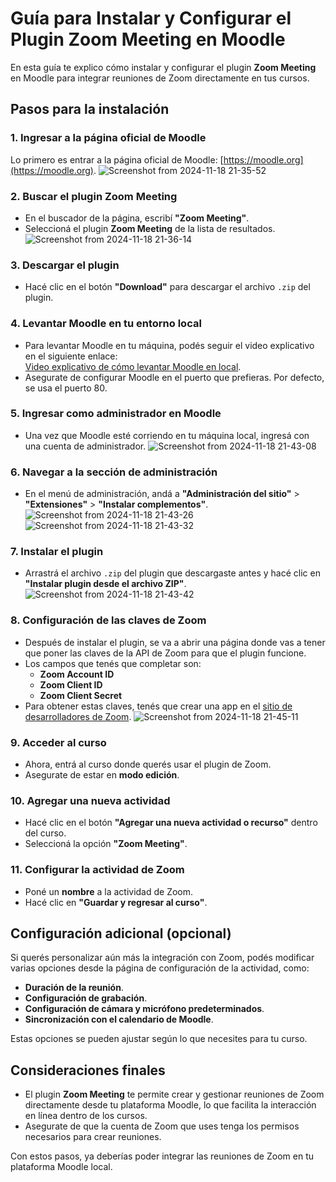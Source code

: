# Guía para Instalar y Configurar el Plugin Zoom Meeting en Moodle

En esta guía te explico cómo instalar y configurar el plugin **Zoom Meeting** en Moodle para integrar reuniones de Zoom directamente en tus cursos. 

## Pasos para la instalación

### 1. Ingresar a la página oficial de Moodle
   Lo primero es entrar a la página oficial de Moodle: [https://moodle.org](https://moodle.org).
![Screenshot from 2024-11-18 21-35-52](https://github.com/user-attachments/assets/87e8c699-667f-431b-83c5-70d73410063c)

### 2. Buscar el plugin Zoom Meeting
   - En el buscador de la página, escribí **"Zoom Meeting"**.
   - Seleccioná el plugin **Zoom Meeting** de la lista de resultados.
![Screenshot from 2024-11-18 21-36-14](https://github.com/user-attachments/assets/88bb5dab-8266-4af1-9c2f-f91b8e7ef24b)

### 3. Descargar el plugin
   - Hacé clic en el botón **"Download"** para descargar el archivo `.zip` del plugin.

### 4. Levantar Moodle en tu entorno local
   - Para levantar Moodle en tu máquina, podés seguir el video explicativo en el siguiente enlace:  
     [Video explicativo de cómo levantar Moodle en local](https://www.youtube.com/watch?v=0folHDpIFqM).
   - Asegurate de configurar Moodle en el puerto que prefieras. Por defecto, se usa el puerto 80.

### 5. Ingresar como administrador en Moodle
   - Una vez que Moodle esté corriendo en tu máquina local, ingresá con una cuenta de administrador.
![Screenshot from 2024-11-18 21-43-08](https://github.com/user-attachments/assets/69ea5c86-bf5f-4740-8f05-0152757bb2ee)

### 6. Navegar a la sección de administración
   - En el menú de administración, andá a **"Administración del sitio"** > **"Extensiones"** > **"Instalar complementos"**.
![Screenshot from 2024-11-18 21-43-26](https://github.com/user-attachments/assets/2b409e22-706c-473d-a1c2-7a74897b952f)
![Screenshot from 2024-11-18 21-43-32](https://github.com/user-attachments/assets/e0f522da-9d0e-42ff-abbf-bce16d904b59)

### 7. Instalar el plugin
   - Arrastrá el archivo `.zip` del plugin que descargaste antes y hacé clic en **"Instalar plugin desde el archivo ZIP"**.
![Screenshot from 2024-11-18 21-43-42](https://github.com/user-attachments/assets/c5497d4f-e23f-4818-8dcc-54c8913bac70)

### 8. Configuración de las claves de Zoom
   - Después de instalar el plugin, se va a abrir una página donde vas a tener que poner las claves de la API de Zoom para que el plugin funcione.
   - Los campos que tenés que completar son:
     - **Zoom Account ID**
     - **Zoom Client ID**
     - **Zoom Client Secret**
   - Para obtener estas claves, tenés que crear una app en el [sitio de desarrolladores de Zoom](https://marketplace.zoom.us/).
![Screenshot from 2024-11-18 21-45-11](https://github.com/user-attachments/assets/3b862966-d6b4-435d-866b-13bf86f172b6)

### 9. Acceder al curso
   - Ahora, entrá al curso donde querés usar el plugin de Zoom.
   - Asegurate de estar en **modo edición**.

### 10. Agregar una nueva actividad
   - Hacé clic en el botón **"Agregar una nueva actividad o recurso"** dentro del curso.
   - Seleccioná la opción **"Zoom Meeting"**.

### 11. Configurar la actividad de Zoom
   - Poné un **nombre** a la actividad de Zoom.
   - Hacé clic en **"Guardar y regresar al curso"**.

## Configuración adicional (opcional)

Si querés personalizar aún más la integración con Zoom, podés modificar varias opciones desde la página de configuración de la actividad, como:

- **Duración de la reunión**.
- **Configuración de grabación**.
- **Configuración de cámara y micrófono predeterminados**.
- **Sincronización con el calendario de Moodle**.

Estas opciones se pueden ajustar según lo que necesites para tu curso.

## Consideraciones finales

- El plugin **Zoom Meeting** te permite crear y gestionar reuniones de Zoom directamente desde tu plataforma Moodle, lo que facilita la interacción en línea dentro de los cursos.
- Asegurate de que la cuenta de Zoom que uses tenga los permisos necesarios para crear reuniones.

Con estos pasos, ya deberías poder integrar las reuniones de Zoom en tu plataforma Moodle local.

